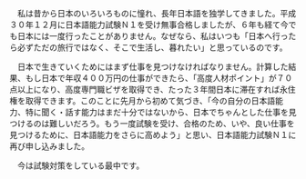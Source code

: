 　私は昔から日本のいろいろものに憧れ、長年日本語を独学してきました。平成３０年１２月に日本語能力試験Ｎ１を受け無事合格しましたが、６年も経て今でも日本には一度行ったことがありません。なぜなら、私はいつも「日本へ行ったら必ずただの旅行ではなく、そこで生活し、暮れたい」と思っているのです。


　日本で生きていくためにはまず仕事を見つけなければなりません。計算した結果、もし日本で年収４００万円の仕事ができたら、「高度人材ポイント」が７０点以上になり、高度専門職ビザを取得でき、たった３年間日本に滞在すれば永住権を取得できます。このことに先月から初めて気づき、「今の自分の日本語能力、特に聞く・話す能力はまだ十分ではないから、日本でちゃんとした仕事を見つけるのは難しいだろう。もう一度試験を受け、合格のため、いや、良い仕事を見つけるために、日本語能力をさらに高めよう」と思い、日本語能力試験Ｎ１に再び申し込みました。


　今は試験対策をしている最中です。
